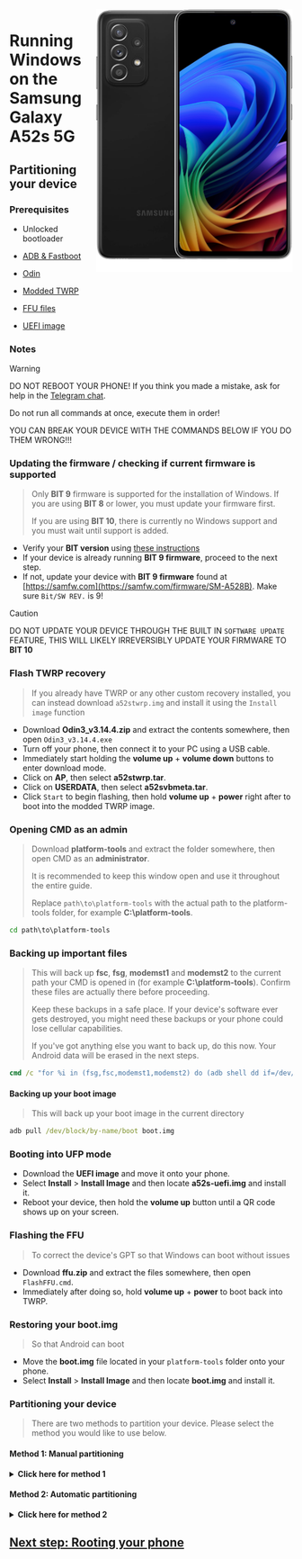 <img align="right" src="https://github.com/n00b69/woa-a52s/blob/main/a52s.png" width="350" alt="Windows 11 running on a52sxq">

# Running Windows on the Samsung Galaxy A52s 5G

## Partitioning your device

### Prerequisites
- Unlocked bootloader

- [ADB & Fastboot](https://developer.android.com/studio/releases/platform-tools)
  
- [Odin](https://github.com/n00b69/woa-a52s/releases/download/Files/Odin3_v3.14.4.zip)
  
- [Modded TWRP](https://github.com/n00b69/woa-a52s/releases/tag/Recovery)

- [FFU files](https://github.com/n00b69/woa-a52s/releases/download/Files/ffu.zip)

- [UEFI image](https://github.com/n00b69/woa-a52s/releases/tag/UEFI)

### Notes
> [!WARNING]  
> 
> DO NOT REBOOT YOUR PHONE! If you think you made a mistake, ask for help in the [Telegram chat](https://t.me/a52sxq_uefi).
> 
> Do not run all commands at once, execute them in order!
>
> YOU CAN BREAK YOUR DEVICE WITH THE COMMANDS BELOW IF YOU DO THEM WRONG!!!

### Updating the firmware / checking if current firmware is supported
> Only **BIT 9** firmware is supported for the installation of Windows. If you are using **BIT 8** or lower, you must update your firmware first.
>
> If you are using **BIT 10**, there is currently no Windows support and you must wait until support is added.

- Verify your **BIT version** using [these instructions](materials.md#check-bootloader-version)
- If your device is already running **BIT 9 firmware**, proceed to the next step.
- If not, update your device with **BIT 9 firmware** found at [https://samfw.com](https://samfw.com/firmware/SM-A528B). Make sure `Bit/SW REV.` is 9!

> [!Caution]
> DO NOT UPDATE YOUR DEVICE THROUGH THE BUILT IN `SOFTWARE UPDATE` FEATURE, THIS WILL LIKELY IRREVERSIBLY UPDATE YOUR FIRMWARE TO **BIT 10**

### Flash TWRP recovery
> If you already have TWRP or any other custom recovery installed, you can instead download `a52stwrp.img` and install it using the `Install image` function
- Download **Odin3_v3.14.4.zip** and extract the contents somewhere, then open `Odin3_v3.14.4.exe`
- Turn off your phone, then connect it to your PC using a USB cable.
- Immediately start holding the **volume up** + **volume down** buttons to enter download mode.
- Click on **AP**, then select **a52stwrp.tar**.
- Click on **USERDATA**, then select **a52svbmeta.tar**.
- Click `Start` to begin flashing, then hold **volume up** + **power** right after to boot into the modded TWRP image.

### Opening CMD as an admin
> Download **platform-tools** and extract the folder somewhere, then open CMD as an **administrator**.
>
> It is recommended to keep this window open and use it throughout the entire guide.
> 
> Replace `path\to\platform-tools` with the actual path to the platform-tools folder, for example **C:\platform-tools**.
```cmd
cd path\to\platform-tools
```

### Backing up important files
> This will back up **fsc**, **fsg**, **modemst1** and **modemst2** to the current path your CMD is opened in (for example **C:\platform-tools**). Confirm these files are actually there before proceeding.
> 
> Keep these backups in a safe place. If your device's software ever gets destroyed, you might need these backups or your phone could lose cellular capabilities.
>
> If you've got anything else you want to back up, do this now. Your Android data will be erased in the next steps.
```cmd
cmd /c "for %i in (fsg,fsc,modemst1,modemst2) do (adb shell dd if=/dev/block/by-name/%i of=/tmp/%i.bin & adb pull /tmp/%i.bin)"
```

#### Backing up your boot image
> This will back up your boot image in the current directory
```cmd
adb pull /dev/block/by-name/boot boot.img
```

### Booting into UFP mode
- Download the **UEFI image** and move it onto your phone.
- Select **Install** > **Install Image** and then locate **a52s-uefi.img** and install it.
- Reboot your device, then hold the **volume up** button until a QR code shows up on your screen.

### Flashing the FFU
> To correct the device's GPT so that Windows can boot without issues
- Download **ffu.zip** and extract the files somewhere, then open `FlashFFU.cmd`.
- Immediately after doing so, hold **volume up** + **power** to boot back into TWRP.

### Restoring your boot.img
> So that Android can boot
- Move the **boot.img** file located in your `platform-tools` folder onto your phone.
- Select **Install** > **Install Image** and then locate **boot.img** and install it.

### Partitioning your device
> There are two methods to partition your device. Please select the method you would like to use below. 

#### Method 1: Manual partitioning 

<details>
  <summary><strong>Click here for method 1</strong></summary> 

#### Opening a shell
```cmd
adb shell
```

### Preparing for partitioning
$${\color{lightblue}🟦 Note}$$
> If at any moment in parted you see an error prompting you to type "Yes/No" or "Ignore/Cancel", type `Yes` or `Ignore` depending on the situation to ignore the errors and continue.
>
> If you see any **udevadm** errors, you can ignore these as well.
```cmd
parted /dev/block/sda
```

#### Printing the current partition table
> Parted will print the list of partitions, userdata should be the last partition in the list.
```cmd
print
```

#### Removing userdata
> Replace **$** with the number of the **userdata** partition, which should be **34**
```cmd
rm $
```

#### Recreating userdata
> Replace **13.2GB** with the former start value of **userdata** which we just deleted
>
> Replace **90GB** with the end value you want **userdata** to have. In this example Android will have 90GB-13.2GB=**76.8GB** of usable storage
```cmd
mkpart userdata ext4 13.2GB 90GB
```

#### Creating ESP partition
> Replace **90GB** with the end value of **userdata**
>
> Replace **90.3GB** with the value you used before, adding **0.3GB** to it
```cmd
mkpart esp fat32 90GB 90.3GB
```

#### Creating Windows partition
> Replace **90.3GB** with the end value of **esp**
```cmd
mkpart win ntfs 90.3GB -0MB
```

#### Making ESP bootable
> Use `print` to see all partitions. Replace "$" with your ESP partition number, which should be **35**
```cmd
set $ esp on
```

#### Exit parted
```cmd
quit
```

### Formatting Windows and ESP partitions
```cmd
adb shell mkfs.ntfs -f /dev/block/sda36 -L WINA52S
``` 

```cmd
adb shell mkfs.fat -F32 -s1 /dev/block/sda35 -n ESPA52S
```

### Formatting data
- Format all data in TWRP, or Android will not boot.
- ( Go to Wipe > Format data > type yes )

#### Check if Android still starts
- Just restart the phone, and see if Android still works

</details>

#### Method 2: Automatic partitioning 

<details>
  <summary><strong>Click here for method 2</strong></summary> 

### Run the partitioning script
> After running the script, enter the size (in GB) that you want Windows to be
>
> Do not write **GB**, just the number (for example **50**)
```cmd
adb shell partition
``` 

### Check if Android still starts
- Just restart the phone, and see if Android still works 

</details>

## [Next step: Rooting your phone](/guide/2-root.md)





















